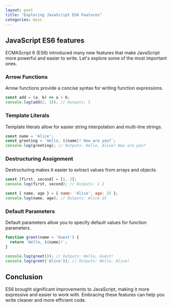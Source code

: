 ```yaml
---
layout: post
title: "Exploring JavaScript ES6 Features"
categories: misc
---
```

## JavaScript ES6 features
ECMAScript 6 (ES6) introduced many new features that make JavaScript more powerful and easier to write. Let's explore some of the most important ones.

### Arrow Functions

Arrow functions provide a concise syntax for writing function expressions.

```javascript
const add = (a, b) => a + b;
console.log(add(2, 3)); // Outputs: 5
```
### Template Literals
Template literals allow for easier string interpolation and multi-line strings.

```javascript
const name = 'Alice';
const greeting = `Hello, ${name}! How are you?`;
console.log(greeting); // Outputs: Hello, Alice! How are you?
```
### Destructuring Assignment
Destructuring makes it easier to extract values from arrays and objects.

```javascript
const [first, second] = [1, 2];
console.log(first, second); // Outputs: 1 2

const { name, age } = { name: 'Alice', age: 25 };
console.log(name, age); // Outputs: Alice 25
```

### Default Parameters
Default parameters allow you to specify default values for function parameters.
```javascript
function greet(name = 'Guest') {
  return `Hello, ${name}!`;
}

console.log(greet()); // Outputs: Hello, Guest!
console.log(greet('Alice')); // Outputs: Hello, Alice!
```
## Conclusion
ES6 brought significant improvements to JavaScript, making it more expressive and easier to work with. Embracing these features can help you write cleaner and more efficient code.